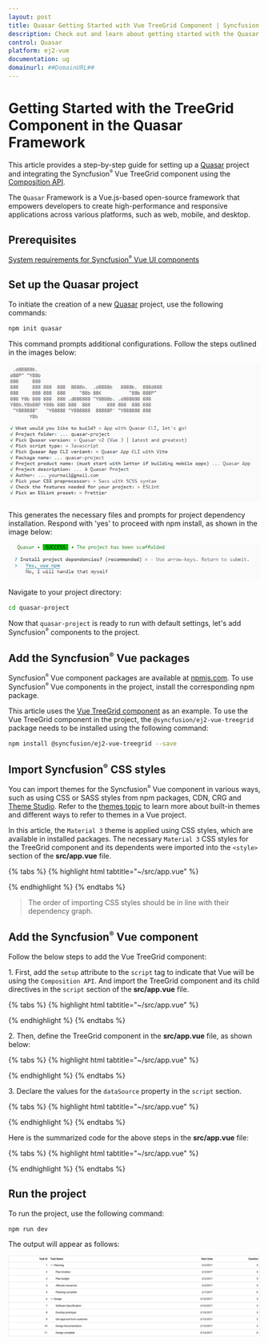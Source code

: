 ```yaml
---
layout: post
title: Quasar Getting Started with Vue TreeGrid Component | Syncfusion
description: Check out and learn about getting started with the Quasar Framework and Vue TreeGrid Component of Syncfusion Essential JS 2 and more details.
control: Quasar 
platform: ej2-vue
documentation: ug
domainurl: ##DomainURL##
---
```


# Getting Started with the TreeGrid Component in the Quasar Framework

This article provides a step-by-step guide for setting up a [Quasar](https://quasar.dev/) project and integrating the Syncfusion<sup style="font-size:70%">&reg;</sup> Vue TreeGrid component using the [Composition API](https://vuejs.org/guide/introduction.html#composition-api).

The `Quasar` Framework is a Vue.js-based open-source framework that empowers developers to create high-performance and responsive applications across various platforms, such as web, mobile, and desktop.

## Prerequisites

[System requirements for Syncfusion<sup style="font-size:70%">&reg;</sup> Vue UI components](../system-requirements)

## Set up the Quasar project

To initiate the creation of a new [Quasar](https://quasar.dev/start/quick-start/) project, use the following commands:

```bash
npm init quasar
```

This command prompts additional configurations. Follow the steps outlined in the images below:

![quasar-setup1](./images/quasar-setup1.png)

This generates the necessary files and prompts for project dependency installation. Respond with 'yes' to proceed with npm install, as shown in the image below:

![quasar-setup2](./images/quasar-setup2.png)

Navigate to your project directory:

```bash
cd quasar-project
```

Now that `quasar-project` is ready to run with default settings, let's add Syncfusion<sup style="font-size:70%">&reg;</sup> components to the project.

## Add the Syncfusion<sup style="font-size:70%">&reg;</sup> Vue packages

Syncfusion<sup style="font-size:70%">&reg;</sup> Vue component packages are available at [npmjs.com](https://www.npmjs.com/search?q=ej2-vue). To use Syncfusion<sup style="font-size:70%">&reg;</sup> Vue components in the project, install the corresponding npm package.

This article uses the [Vue TreeGrid component](https://www.syncfusion.com/vue-components/vue-tree-grid) as an example. To use the Vue TreeGrid component in the project, the `@syncfusion/ej2-vue-treegrid` package needs to be installed using the following command:

```bash
npm install @syncfusion/ej2-vue-treegrid --save
```

## Import Syncfusion<sup style="font-size:70%">&reg;</sup> CSS styles

You can import themes for the Syncfusion<sup style="font-size:70%">&reg;</sup> Vue component in various ways, such as using CSS or SASS styles from npm packages, CDN, CRG and [Theme Studio](https://ej2.syncfusion.com/vue/documentation/appearance/theme-studio/). Refer to the [themes topic](https://ej2.syncfusion.com/vue/documentation/appearance/theme/) to learn more about built-in themes and different ways to refer to themes in a Vue project.

In this article, the `Material 3` theme is applied using CSS styles, which are available in installed packages. The necessary `Material 3` CSS styles for the TreeGrid component and its dependents were imported into the `<style>` section of the **src/app.vue** file.

{% tabs %}
{% highlight html tabtitle="~/src/app.vue" %}

<style>
@import "../node_modules/@syncfusion/ej2-base/styles/material3.css";
@import "../node_modules/@syncfusion/ej2-buttons/styles/material3.css";
@import "../node_modules/@syncfusion/ej2-calendars/styles/material3.css";
@import "../node_modules/@syncfusion/ej2-dropdowns/styles/material3.css";
@import "../node_modules/@syncfusion/ej2-inputs/styles/material3.css";
@import "../node_modules/@syncfusion/ej2-navigations/styles/material3.css";
@import "../node_modules/@syncfusion/ej2-popups/styles/material3.css";
@import "../node_modules/@syncfusion/ej2-splitbuttons/styles/material3.css";
@import "../node_modules/@syncfusion/ej2-grids/styles/material3.css";
@import "../node_modules/@syncfusion/ej2-vue-treegrid/styles/material3.css";
</style>

{% endhighlight %}
{% endtabs %}

> The order of importing CSS styles should be in line with their dependency graph.
## Add the Syncfusion<sup style="font-size:70%">&reg;</sup> Vue component

Follow the below steps to add the Vue TreeGrid component:

1\. First, add the `setup` attribute to the `script` tag to indicate that Vue will be using the `Composition API`. And import the TreeGrid component and its child directives in the `script` section of the **src/app.vue** file.

{% tabs %}
{% highlight html tabtitle="~/src/app.vue" %}

<script setup>
  import { TreeGridComponent as EjsTreegrid, ColumnsDirective as EColumns, ColumnDirective as EColumn } from '@syncfusion/ej2-vue-treegrid';
</script>

{% endhighlight %}
{% endtabs %}

2\. Then, define the TreeGrid component in the **src/app.vue** file, as shown below:

{% tabs %}
{% highlight html tabtitle="~/src/app.vue" %}

<template>
  <ejs-treegrid :dataSource='data' :treeColumnIndex='1' childMapping='subtasks'>
      <e-columns>
          <e-column field='taskID' headerText='Task ID' textAlign='Right' width=70></e-column>
          <e-column field='taskName' headerText='Task Name' textAlign='Left' width=200></e-column>
          <e-column field='startDate' headerText='Start Date' textAlign='Right' format='yMd' width=90></e-column>
          <e-column field='duration' headerText='Duration' textAlign='Right' width=80></e-column>
      </e-columns>
  </ejs-treegrid>
</template>

{% endhighlight %}
{% endtabs %}

3\. Declare the values for the `dataSource` property in the `script` section.

{% tabs %}
{% highlight html tabtitle="~/src/app.vue" %}

<script setup>
const data = [
  {
            taskID: 1,
            taskName: 'Planning', startDate: new Date('02/03/2017'), endDate: new Date('02/07/2017'),      progress: 100, duration: 5, priority: 'Normal', approved: false,
            subtasks: [
                { taskID: 2, taskName: 'Plan timeline', startDate: new Date('02/03/2017'), endDate: new Date('02/07/2017'), duration: 5, progress: 100, priority: 'Normal', approved: false },
                { taskID: 3, taskName: 'Plan budget', startDate: new Date('02/03/2017'), endDate: new Date('02/07/2017'), duration: 5, progress: 100, approved: true },
                { taskID: 4, taskName: 'Allocate resources', startDate: new Date('02/03/2017'), endDate: new Date('02/07/2017'), duration: 5, progress: 100, priority: 'Critical', approved: false },
                { taskID: 5, taskName: 'Planning complete', startDate: new Date('02/07/2017'), endDate: new Date('02/07/2017'), duration: 0, progress: 0, priority: 'Low', approved: true }
            ]
        },
        {
            taskID: 6, taskName: 'Design', startDate: new Date('02/10/2017'), endDate: new Date('02/14/2017'), duration: 3, progress: 86, priority: 'High', approved: false,
            subtasks: [
                { taskID: 7, taskName: 'Software Specification', startDate: new Date('02/10/2017'), endDate: new Date('02/12/2017'), duration: 3, progress: 60, priority: 'Normal', approved: false },
                { taskID: 8, taskName: 'Develop prototype', startDate: new Date('02/10/2017'), endDate: new Date('02/12/2017'), duration: 3, progress: 100, priority: 'Critical', approved: false },
                { taskID: 9, taskName: 'Get approval from customer', startDate: new Date('02/13/2017'), endDate: new Date('02/14/2017'), duration: 2, progress: 100, approved: true },
                { taskID: 10, taskName: 'Design Documentation', startDate: new Date('02/13/2017'), endDate: new Date('02/14/2017'), duration: 2, progress: 100, approved: true },
                { taskID: 11, taskName: 'Design complete', startDate: new Date('02/14/2017'), endDate: new Date('02/14/2017'), duration: 0, progress: 0, priority: 'Normal', approved: true }
            ]
        }
];
</script>

{% endhighlight %}
{% endtabs %}

Here is the summarized code for the above steps in the **src/app.vue** file:

{% tabs %}
{% highlight html tabtitle="~/src/app.vue" %}

<template>
  <ejs-treegrid :dataSource='data' :treeColumnIndex='1' childMapping='subtasks'>
      <e-columns>
          <e-column field='taskID' headerText='Task ID' textAlign='Right' width=70></e-column>
          <e-column field='taskName' headerText='Task Name' textAlign='Left' width=200></e-column>
          <e-column field='startDate' headerText='Start Date' textAlign='Right' format='yMd' width=90></e-column>
          <e-column field='duration' headerText='Duration' textAlign='Right' width=80></e-column>
      </e-columns>
  </ejs-treegrid>
</template>

<script setup>
import { TreeGridComponent as EjsTreegrid, ColumnsDirective as EColumns, ColumnDirective as EColumn } from '@syncfusion/ej2-vue-treegrid';
const data = [
{
          taskID: 1,
          taskName: 'Planning', startDate: new Date('02/03/2017'), endDate: new Date('02/07/2017'),      progress: 100, duration: 5, priority: 'Normal', approved: false,
          subtasks: [
              { taskID: 2, taskName: 'Plan timeline', startDate: new Date('02/03/2017'), endDate: new Date('02/07/2017'), duration: 5, progress: 100, priority: 'Normal', approved: false },
              { taskID: 3, taskName: 'Plan budget', startDate: new Date('02/03/2017'), endDate: new Date('02/07/2017'), duration: 5, progress: 100, approved: true },
              { taskID: 4, taskName: 'Allocate resources', startDate: new Date('02/03/2017'), endDate: new Date('02/07/2017'), duration: 5, progress: 100, priority: 'Critical', approved: false },
              { taskID: 5, taskName: 'Planning complete', startDate: new Date('02/07/2017'), endDate: new Date('02/07/2017'), duration: 0, progress: 0, priority: 'Low', approved: true }
          ]
      },
      {
          taskID: 6, taskName: 'Design', startDate: new Date('02/10/2017'), endDate: new Date('02/14/2017'), duration: 3, progress: 86, priority: 'High', approved: false,
          subtasks: [
              { taskID: 7, taskName: 'Software Specification', startDate: new Date('02/10/2017'), endDate: new Date('02/12/2017'), duration: 3, progress: 60, priority: 'Normal', approved: false },
              { taskID: 8, taskName: 'Develop prototype', startDate: new Date('02/10/2017'), endDate: new Date('02/12/2017'), duration: 3, progress: 100, priority: 'Critical', approved: false },
              { taskID: 9, taskName: 'Get approval from customer', startDate: new Date('02/13/2017'), endDate: new Date('02/14/2017'), duration: 2, progress: 100, approved: true },
              { taskID: 10, taskName: 'Design Documentation', startDate: new Date('02/13/2017'), endDate: new Date('02/14/2017'), duration: 2, progress: 100, approved: true },
              { taskID: 11, taskName: 'Design complete', startDate: new Date('02/14/2017'), endDate: new Date('02/14/2017'), duration: 0, progress: 0, priority: 'Normal', approved: true }
          ]
      },
];
</script>

<style>
@import "../node_modules/@syncfusion/ej2-base/styles/material3.css";
@import "../node_modules/@syncfusion/ej2-buttons/styles/material3.css";
@import "../node_modules/@syncfusion/ej2-calendars/styles/material3.css";
@import "../node_modules/@syncfusion/ej2-dropdowns/styles/material3.css";
@import "../node_modules/@syncfusion/ej2-inputs/styles/material3.css";
@import "../node_modules/@syncfusion/ej2-navigations/styles/material3.css";
@import "../node_modules/@syncfusion/ej2-popups/styles/material3.css";
@import "../node_modules/@syncfusion/ej2-splitbuttons/styles/material3.css";
@import "../node_modules/@syncfusion/ej2-grids/styles/material3.css";
@import "../node_modules/@syncfusion/ej2-vue-treegrid/styles/material3.css";
</style>

{% endhighlight %}
{% endtabs %}

## Run the project

To run the project, use the following command:

```bash
npm run dev
```

The output will appear as follows:

![Quasar output](./images/quasar.png)